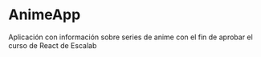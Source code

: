 # AnimeApp
Aplicación con información sobre series de anime con el fin de aprobar el curso de React de Escalab
